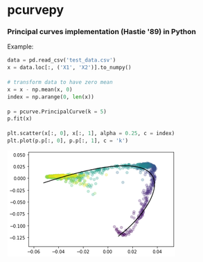 # pcurvepy
### Principal curves implementation (Hastie '89) in Python

Example:
```python
data = pd.read_csv('test_data.csv')
x = data.loc[:, ('X1', 'X2')].to_numpy()

# transform data to have zero mean
x = x - np.mean(x, 0)
index = np.arange(0, len(x))

p = pcurve.PrincipalCurve(k = 5)
p.fit(x)

plt.scatter(x[:, 0], x[:, 1], alpha = 0.25, c = index)
plt.plot(p.p[:, 0], p.p[:, 1], c = 'k')

```

![example](example.png)